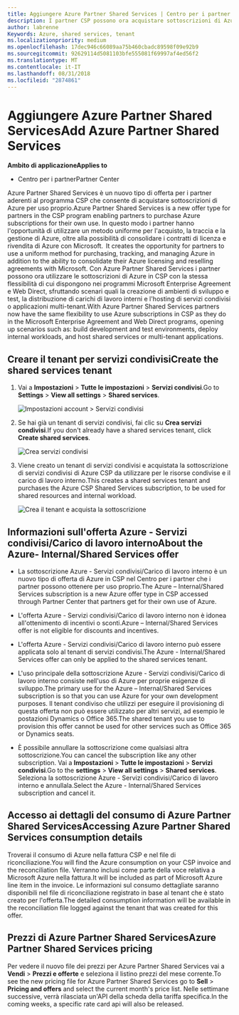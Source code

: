 ```yaml
---
title: Aggiungere Azure Partner Shared Services | Centro per i partner
description: I partner CSP possono ora acquistare sottoscrizioni di Azure per uso proprio.
author: labrenne
Keywords: Azure, shared services, tenant
ms.localizationpriority: medium
ms.openlocfilehash: 17dec946c66089aa75b460cbadc89598f09e92b9
ms.sourcegitcommit: 92629114d5081103bfe555081f69997af4ed56f2
ms.translationtype: MT
ms.contentlocale: it-IT
ms.lasthandoff: 08/31/2018
ms.locfileid: "2874861"
---
```

# <a name="add-azure-partner-shared-services"></a><span data-ttu-id="45b30-103">Aggiungere Azure Partner Shared Services</span><span class="sxs-lookup"><span data-stu-id="45b30-103">Add Azure Partner Shared Services</span></span>

**<span data-ttu-id="45b30-104">Ambito di applicazione</span><span class="sxs-lookup"><span data-stu-id="45b30-104">Applies to</span></span>**

-  <span data-ttu-id="45b30-105">Centro per i partner</span><span class="sxs-lookup"><span data-stu-id="45b30-105">Partner Center</span></span>

<span data-ttu-id="45b30-106">Azure Partner Shared Services è un nuovo tipo di offerta per i partner aderenti al programma CSP che consente di acquistare sottoscrizioni di Azure per uso proprio.</span><span class="sxs-lookup"><span data-stu-id="45b30-106">Azure Partner Shared Services is a new offer type for partners in the CSP program enabling partners to purchase Azure subscriptions for their own use.</span></span><span data-ttu-id="45b30-107"> In questo modo i partner hanno l'opportunità di utilizzare un metodo uniforme per l'acquisto, la traccia e la gestione di Azure, oltre alla possibilità di consolidare i contratti di licenza e rivendita di Azure con Microsoft.</span><span class="sxs-lookup"><span data-stu-id="45b30-107">  It creates the opportunity for partners to use a uniform method for purchasing, tracking, and managing Azure in addition to the ability to consolidate their Azure licensing and reselling agreements with Microsoft.</span></span> <span data-ttu-id="45b30-108">Con Azure Partner Shared Services i partner possono ora utilizzare le sottoscrizioni di Azure in CSP con la stessa flessibilità di cui dispongono nei programmi Microsoft Enterprise Agreement e Web Direct, sfruttando scenari quali la creazione di ambienti di sviluppo e test, la distribuzione di carichi di lavoro interni e l'hosting di servizi condivisi o applicazioni multi-tenant.</span><span class="sxs-lookup"><span data-stu-id="45b30-108">With Azure Partner Shared Services partners now have the same flexibility to use Azure subscriptions in CSP as they do in the Microsoft Enterprise Agreement and Web Direct programs, opening up scenarios such as:  build development and test environments, deploy internal workloads, and host shared services or multi-tenant applications.</span></span>  

## <a name="create-the-shared-services-tenant"></a><span data-ttu-id="45b30-109">Creare il tenant per servizi condivisi</span><span class="sxs-lookup"><span data-stu-id="45b30-109">Create the shared services tenant</span></span>

1. <span data-ttu-id="45b30-110">Vai a **Impostazioni** > **Tutte le impostazioni** > **Servizi condivisi**.</span><span class="sxs-lookup"><span data-stu-id="45b30-110">Go to **Settings** > **View all settings** > **Shared services**.</span></span>

    ![**Impostazioni account** > **Servizi condivisi**](images/sharedservices2.png)

2. <span data-ttu-id="45b30-112">Se hai già un tenant di servizi condivisi, fai clic su **Crea servizi condivisi**.</span><span class="sxs-lookup"><span data-stu-id="45b30-112">If you don't already have a shared services tenant, click **Create shared services**.</span></span>

    ![Crea servizi condivisi](images/sharedservices3.png)

3. <span data-ttu-id="45b30-114">Viene creato un tenant di servizi condivisi e acquistata la sottoscrizione di servizi condivisi di Azure CSP da utilizzare per le risorse condivise e il carico di lavoro interno.</span><span class="sxs-lookup"><span data-stu-id="45b30-114">This creates a shared services tenant and purchases the Azure CSP Shared Services subscription, to be used for shared resources and internal workload.</span></span>

    ![Crea il tenant e acquista la sottoscrizione](images/sharedservices5.png)

## <a name="about-the-azure--internalshared-services-offer"></a><span data-ttu-id="45b30-116">Informazioni sull'offerta Azure - Servizi condivisi/Carico di lavoro interno</span><span class="sxs-lookup"><span data-stu-id="45b30-116">About the Azure- Internal/Shared Services offer</span></span>

- <span data-ttu-id="45b30-117">La sottoscrizione Azure - Servizi condivisi/Carico di lavoro interno è un nuovo tipo di offerta di Azure in CSP nel Centro per i partner che i partner possono ottenere per uso proprio.</span><span class="sxs-lookup"><span data-stu-id="45b30-117">The Azure – Internal/Shared Services subscription is a new Azure offer type in CSP accessed through Partner Center that partners get for their own use of Azure.</span></span> 

- <span data-ttu-id="45b30-118">L'offerta Azure - Servizi condivisi/Carico di lavoro interno non è idonea all'ottenimento di incentivi o sconti.</span><span class="sxs-lookup"><span data-stu-id="45b30-118">Azure – Internal/Shared Services offer is not eligible for discounts and incentives.</span></span>

- <span data-ttu-id="45b30-119">L'offerta Azure - Servizi condivisi/Carico di lavoro interno può essere applicata solo al tenant di servizi condivisi.</span><span class="sxs-lookup"><span data-stu-id="45b30-119">The Azure - Internal/Shared Services offer can only be applied to the shared services tenant.</span></span>

- <span data-ttu-id="45b30-120">L'uso principale della sottoscrizione Azure - Servizi condivisi/Carico di lavoro interno consiste nell'uso di Azure per proprie esigenze di sviluppo.</span><span class="sxs-lookup"><span data-stu-id="45b30-120">The primary use for the Azure – Internal/Shared Services subscription is so that you can use Azure for your own development purposes.</span></span> <span data-ttu-id="45b30-121">Il tenant condiviso che utilizzi per eseguire il provisioning di questa offerta non può essere utilizzato per altri servizi, ad esempio le postazioni Dynamics o Office 365.</span><span class="sxs-lookup"><span data-stu-id="45b30-121">The shared tenant you use to provision this offer cannot be used for other services such as Office 365 or Dynamics seats.</span></span> 

- <span data-ttu-id="45b30-122">È possibile annullare la sottoscrizione come qualsiasi altra sottoscrizione.</span><span class="sxs-lookup"><span data-stu-id="45b30-122">You can cancel the subscription like any other subscription.</span></span> <span data-ttu-id="45b30-123">Vai a **Impostazioni** > **Tutte le impostazioni** > **Servizi condivisi**.</span><span class="sxs-lookup"><span data-stu-id="45b30-123">Go to the **settings** > **View all settings** > **Shared services**.</span></span> <span data-ttu-id="45b30-124">Seleziona la sottoscrizione Azure - Servizi condivisi/Carico di lavoro interno e annullala.</span><span class="sxs-lookup"><span data-stu-id="45b30-124">Select the Azure - Internal/Shared Services subscription and cancel it.</span></span>

## <a name="accessing-azure-partner-shared-services-consumption-details"></a><span data-ttu-id="45b30-125">Accesso ai dettagli del consumo di Azure Partner Shared Services</span><span class="sxs-lookup"><span data-stu-id="45b30-125">Accessing Azure Partner Shared Services consumption details</span></span>

<span data-ttu-id="45b30-126">Troverai il consumo di Azure nella fattura CSP e nel file di riconciliazione.</span><span class="sxs-lookup"><span data-stu-id="45b30-126">You will find the Azure consumption on your CSP invoice and the reconciliation file.</span></span> <span data-ttu-id="45b30-127">Verranno inclusi come parte della voce relativa a Microsoft Azure nella fattura.</span><span class="sxs-lookup"><span data-stu-id="45b30-127">It will be included as part of Microsoft Azure line item in the invoice.</span></span> <span data-ttu-id="45b30-128">Le informazioni sul consumo dettagliate saranno disponibili nel file di riconciliazione registrato in base al tenant che è stato creato per l'offerta.</span><span class="sxs-lookup"><span data-stu-id="45b30-128">The detailed consumption information will be available in the reconciliation file logged against the tenant that was created for this offer.</span></span> 

## <a name="azure-partner-shared-services-pricing"></a><span data-ttu-id="45b30-129">Prezzi di Azure Partner Shared Services</span><span class="sxs-lookup"><span data-stu-id="45b30-129">Azure Partner Shared Services pricing</span></span>

<span data-ttu-id="45b30-130">Per vedere il nuovo file dei prezzi per Azure Partner Shared Services vai a **Vendi** > **Prezzi e offerte** e seleziona il listino prezzi del mese corrente.</span><span class="sxs-lookup"><span data-stu-id="45b30-130">To see the new pricing file for Azure Partner Shared Services go to **Sell** > **Pricing and offers** and select the current month's price list.</span></span> <span data-ttu-id="45b30-131">Nelle settimane successive, verrà rilasciata un'API della scheda della tariffa specifica.</span><span class="sxs-lookup"><span data-stu-id="45b30-131">In the coming weeks, a specific rate card api will also be released.</span></span>


